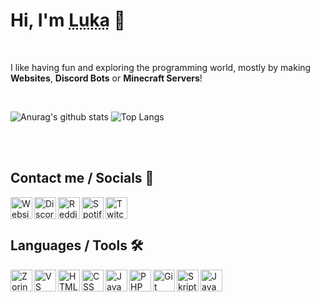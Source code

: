 # Hi, I'm <abbr title="TeamArt / TeamArty">Luka</abbr> 👋

<br />

I like having fun and exploring the programming world, mostly by making **Websites**, **Discord Bots** or **Minecraft Servers**!

<br />

![Anurag's github stats](https://github-readme-stats.vercel.app/api?username=teamarty&count_private=true&show_icons=true&theme=dark)
![Top Langs](https://github-readme-stats.vercel.app/api/top-langs/?username=teamarty&langs_count=8&layout=compact&count_private=true&theme=dark)

<br />
<br />

##  Contact me / Socials 💬
[<img align="left" src="https://crafatar.com/renders/head/afcfc118-6116-48af-a1e6-803477bfb247?overlay" width=35px alt="Website"/>][website]

[<img align="left" src="https://external-content.duckduckgo.com/iu/?u=https%3A%2F%2Fi.redd.it%2F5zec9qw4ppy61.png&f=1&nofb=1" width=35px alt="Discord" />][discord]

[<img align="left" src="https://external-content.duckduckgo.com/iu/?u=http%3A%2F%2Fwww.vectorico.com%2Fdownload%2Fsocial_media%2FReddit-Icon.png&f=1&nofb=1" width=35px alt="Reddit" />][reddit]

[<img align="left" src="https://external-content.duckduckgo.com/iu/?u=https%3A%2F%2Fimages-wixmp-ed30a86b8c4ca887773594c2.wixmp.com%2Fintermediary%2Ff%2F571e5943-4616-4654-bf99-10b3c98f8686%2Fd98301o-426f05ca-8fe5-4636-9009-db9dd1fca1f3.png&f=1&nofb=1" width=35px alt="Spotify" />][spotify]

[<img align="left" src="https://external-content.duckduckgo.com/iu/?u=https%3A%2F%2Fimages.smash.gg%2Fimages%2FprofileWidgetPageLayout%2F222587%2Fimage-d6355c4e6c90dbe119cbcb2fdfb571e3.png%3Fformat%3Dauto%26width%3D900%26fit%3Dcover&f=1&nofb=1" width=35px alt="Twitch" />][twitch]

<br />
<br />

## Languages / Tools 🛠️

<img align="left" src="https://duckduckgo.com/i/5452000b.png" width=35px alt="ZorinOS" />
<img align="left" src="https://external-content.duckduckgo.com/iu/?u=https%3A%2F%2Fuser-images.githubusercontent.com%2F674621%2F71187801-14e60a80-2280-11ea-94c9-e56576f76baf.png&f=1&nofb=1" width=35px alt="VS Code" />
<img align="left" src="https://external-content.duckduckgo.com/iu/?u=https%3A%2F%2Fwww.pattasiwa.com%2Fassets%2Ficons%2Fhtml.png&f=1&nofb=1Css%20https://external-content.duckduckgo.com/iu/?u=https%3A%2F%2Fclipground.com%2Fimages%2Fcss-3-logo-clipart.jpg&f=1&nofb=1" width=35px alt="HTML" />
<img align="left" src="https://external-content.duckduckgo.com/iu/?u=https%3A%2F%2Fcdn.iconscout.com%2Ficon%2Ffree%2Fpng-256%2Fcss-131-722685.png&f=1&nofb=1" width=35px alt="CSS" />
<img align="left" src="https://external-content.duckduckgo.com/iu/?u=https%3A%2F%2Flogos-download.com%2Fwp-content%2Fuploads%2F2019%2F01%2FJavaScript_Logo.png&f=1&nofb=1" width=35px alt="JavaScript" />
<img align="left" src="https://external-content.duckduckgo.com/iu/?u=https%3A%2F%2Fpngimg.com%2Fuploads%2Fphp%2Fphp_PNG35.png&f=1&nofb=1" width=35px alt="PHP" />
<img align="left" src="https://external-content.duckduckgo.com/iu/?u=https%3A%2F%2Fcdn.freebiesupply.com%2Flogos%2Flarge%2F2x%2Fgit-icon-logo-png-transparent.png&f=1&nofb=1" width=35px alt="Git" />
<img align="left" src="https://forums.skunity.com/styles/default/xenforo/logo.og.png" width=35px alt="Skript" />
<img align="left" src="https://external-content.duckduckgo.com/iu/?u=https%3A%2F%2Fwww.minecraftkrant.nl%2Fmedia%2F166%2Fjava-logo.png&f=1&nofb=1" width=35px alt="Java" />

<br />
<br />

<!--## Latest Activity 🕒

<!--START_SECTION:activity-->
<!--END_SECTION:activity-->

[website]: https://teamart.ml
[discord]: https://discord.gg/9dNWVuwTXc
[reddit]: https://reddit.com/u/TeamArty
[spotify]: https://open.spotify.com/user/q2fxnfkhb4vd5no5sh3u881ka
[twitch]: https://www.twitch.tv/teamarty
